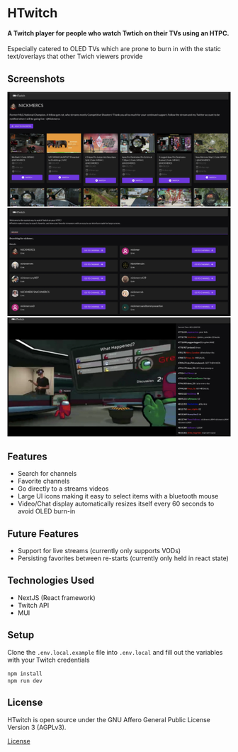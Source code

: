 # HTwitch
#### A Twitch player for people who watch Twtich on their TVs using an HTPC.
Especially catered to OLED TVs which are prone to burn in with the static text/overlays that other Twich viewers provide

## Screenshots
![Image 1](images/htwitch1.webp)
![Image 2](images/htwitch2.webp)
![Image 3](images/htwitch3.webp)

## Features
- Search for channels
- Favorite channels
- Go directly to a streams videos
- Large UI icons making it easy to select items with a bluetooth mouse
- Video/Chat display automatically resizes itself every 60 seconds to avoid OLED burn-in


## Future Features
- Support for live streams (currently only supports VODs)
- Persisting favorites between re-starts (currently only held in react state)


## Technologies Used
- NextJS (React framework)
- Twitch API
- MUI


## Setup
Clone the `.env.local.example` file into `.env.local` and fill out the variables with your Twitch credentials
```
npm install
npm run dev
```


## License
HTwitch is open source under the GNU Affero General Public License Version 3 (AGPLv3).

[License](https://github.com/MarbleMetrics/MarbleMetrics/blob/prod/LICENSE.md)